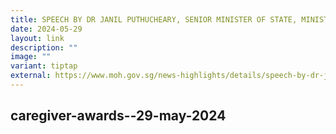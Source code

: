 ```yaml
---
title: SPEECH BY DR JANIL PUTHUCHEARY, SENIOR MINISTER OF STATE, MINISTRY OF HEALTH
date: 2024-05-29
layout: link
description: ""
image: ""
variant: tiptap
external: https://www.moh.gov.sg/news-highlights/details/speech-by-dr-janil-puthucheary--senior-minister-of-state--ministry-of-health--at-the-singapore-health-inspirational-patient
---
```

caregiver-awards--29-may-2024
---